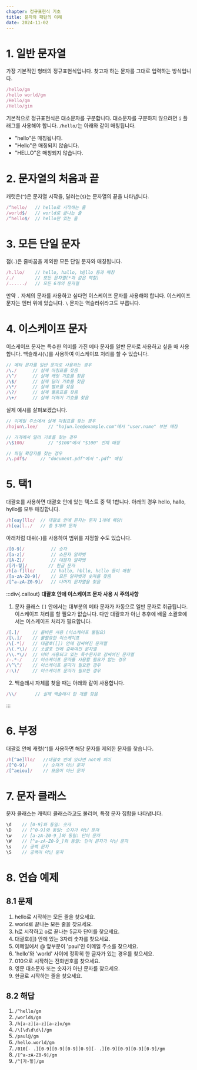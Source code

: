 ```yaml
---
chapter: 정규표현식 기초
title: 문자와 패턴의 이해
date: 2024-11-02
---
```


# 1. 일반 문자열

가장 기본적인 형태의 정규표현식입니다. 찾고자 하는 문자를 그대로 입력하는 방식입니다.

```javascript
/hello/gm
/hello world/gm
/Hello/gm
/Hello/gim
```

기본적으로 정규표현식은 대소문자를 구분합니다. 대소문자를 구분하지 않으려면 `i` 플래그를 사용해야 합니다. `/hello/`는 아래와 같이 매칭됩니다.

- "hello"은 매칭됩니다.
- "Hello"은 매칭되지 않습니다.
- "HELLO"은 매칭되지 않습니다.

# 2. 문자열의 처음과 끝

캐럿은(`^`)은 문자열 시작을, 달러는(`$`)는 문자열의 끝을 나타냅니다.

```javascript
/^hello/   // hello로 시작하는 줄
/world$/   // world로 끝나는 줄
/^hello$/  // hello만 있는 줄
```

# 3. 모든 단일 문자

점(`.`)은 줄바꿈을 제외한 모든 단일 문자와 매칭됩니다.

```javascript
/h.llo/    // hello, hallo, h@llo 등과 매칭
/./        // 모든 문자열(*과 같은 역할)
/....../   // 모든 6개의 문자열
```

만약 `.` 자체의 문자를 사용하고 싶다면 이스케이프 문자를 사용해야 합니다. 이스케이프 문자는 엔터 위에 있습니다. `\` 문자는 역슬러쉬라고도 부릅니다.

# 4. 이스케이프 문자

이스케이프 문자는 특수한 의미를 가진 메타 문자를 일반 문자로 사용하고 싶을 때 사용합니다. 백슬래시(`\`)를 사용하여 이스케이프 처리를 할 수 있습니다.

```javascript
// 메타 문자를 일반 문자로 사용하는 경우
/\./      // 실제 마침표를 찾음
/\^/      // 실제 캐럿 기호를 찾음
/\$/      // 실제 달러 기호를 찾음
/\*/      // 실제 별표를 찾음
/\?/      // 실제 물음표를 찾음
/\+/      // 실제 더하기 기호를 찾음
```

실제 예시를 살펴보겠습니다.

```javascript
// 이메일 주소에서 실제 마침표를 찾는 경우
/hojun\.lee/    // "hojun.lee@example.com"에서 "user.name" 부분 매칭

// 가격에서 달러 기호를 찾는 경우
/\$100/         // "$100"에서 "$100" 전체 매칭

// 파일 확장자를 찾는 경우
/\.pdf$/     // "document.pdf"에서 ".pdf" 매칭
```

# 5. 택1

대괄호를 사용하면 대괄호 안에 있는 텍스트 중 택 1합니다. 아래의 경우 hello, hallo, hyllo를 모두 매칭합니다.

```javascript
/h[eay]llo/  // 대괄호 안에 문자는 문자 1개에 해당!
/h[ea]l../   // 총 5개의 문자
```

아래처럼 대쉬(`-`)를 사용하여 범위를 지정할 수도 있습니다.

```javascript
/[0-9]/          // 숫자
/[a-z]/          // 소문자 알파벳
/[A-Z]/          // 대문자 알파벳
/[가-힣]/        // 한글 문자
/h[a-f]llo/      // hallo, hbllo, hcllo 등이 매칭
/[a-zA-Z0-9]/    // 모든 알파뱃과 숫자를 찾음
/[^a-zA-Z0-9]/   // 나머지 문자열을 찾음
```

:::div{.callout}
**대괄호 안에 이스케이프 문자 사용 시 주의사항**

1. 문자 클래스 `[]` 안에서는 대부분의 메타 문자가 자동으로 일반 문자로 취급됩니다. 이스케이프 처리를 할 필요가 없습니다. 다만 대괄호가 아닌 추후에 배울 소괄호에서는 이스케이프 처리가 필요합니다.

```javascript
/[.]/     // 올바른 사용 (이스케이프 불필요)
/[\.]/    // 불필요한 이스케이프
/\[.*]/   // 대괄호([]) 안에 감싸여진 문자열
/\(.*\)/  // 소괄호 안에 감싸여진 문자열
/\\.*\//  // 이미 사용되고 있는 특수문자로 감싸여진 문자열
/-.*-/    // 이스케이프 문자를 사용할 필요가 없는 경우
/\^\^/    // 이스케이프 문자가 필요한 경우
/:\)/     // 이스케이프 문자가 필요한 경우
```

2. 백슬래시 자체를 찾을 때는 아래와 같이 사용합니다.
```javascript
/\\/       // 실제 백슬래시 한 개를 찾음
```
:::

# 6. 부정

대괄호 안에 캐럿(`^`)를 사용하면 해당 문자를 제외한 문자를 찾습니다.

```javascript
/h[^ae]llo/   //대괄호 안에 있다면 not에 의미
/[^0-9]/      // 숫자가 아닌 문자
/[^aeiou]/    // 모음이 아닌 문자
```

# 7. 문자 클래스

문자 클래스는 캐릭터 클래스라고도 불리며, 특정 문자 집합을 나타냅니다.

```javascript
\d    // [0-9]와 동일: 숫자
\D    // [^0-9]와 동일: 숫자가 아닌 문자
\w    // [a-zA-Z0-9_]와 동일: 단어 문자
\W    // [^a-zA-Z0-9_]와 동일: 단어 문자가 아닌 문자
\s    // 공백 문자
\S    // 공백이 아닌 문자
```

# 8. 연습 예제

## 8.1 문제
1. hello로 시작하는 모든 줄을 찾으세요.
2. world로 끝나는 모든 줄을 찾으세요.
3. h로 시작하고 o로 끝나는 5글자 단어를 찾으세요.
4. 대괄호([]) 안에 있는 3자리 숫자를 찾으세요.
5. 이메일에서 @ 앞부분이 'paul'인 이메일 주소를 찾으세요.
6. 'hello'와 'world' 사이에 정확히 한 글자가 있는 경우를 찾으세요.
7. 010으로 시작하는 전화번호를 찾으세요.
8. 영문 대소문자 또는 숫자가 아닌 문자를 찾으세요.
9. 한글로 시작하는 줄을 찾으세요.

## 8.2 해답
1. `/^hello/gm`
2. `/world$/gm`
3. `/h[a-z][a-z][a-z]o/gm`
4. `/\[\d\d\d\]/gm`
5. `/paul@/gm`
6. `/hello.world/gm`
7. `/010[- .][0-9][0-9][0-9][0-9][- .][0-9][0-9][0-9][0-9]/gm`
8. `/[^a-zA-Z0-9]/gm`
9. `/^[가-힣]/gm`